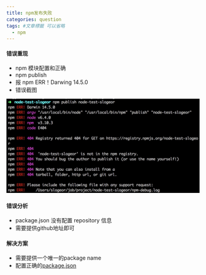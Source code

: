 ```yaml
---
title: npm发布失败
categories: question
tags: #文章標籤 可以省略
  - npm
---
```


#### 错误重现

* npm 模块配置和正确
* npm publish <foldname>
* 报 npm ERR！Darwing 14.5.0
* 错误截图

![img](https://github.com/slogeor/images/blob/master/question/2016/node.package.jpg?raw=true)

#### 错误分析

* package.json 没有配置 repository 信息
* 需要提供github地址即可

#### 解决方案

* 需要提供一个唯一的package name
* 配置正确的[package.json](https://github.com/slogeor/node-package-slogeor/blob/master/package.json)

